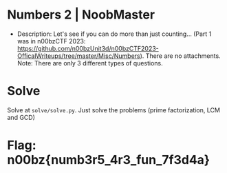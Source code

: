 # Numbers 2 | NoobMaster

- Description: Let's see if you can do more than just counting... (Part 1 was in n00bzCTF 2023: https://github.com/n00bzUnit3d/n00bzCTF2023-OfficalWriteups/tree/master/Misc/Numbers). There are no attachments. Note: There are only 3 different types of questions.

# Solve

Solve at `solve/solve.py`. Just solve the problems (prime factorization, LCM and GCD)


# Flag: n00bz{numb3r5_4r3_fun_7f3d4a}
